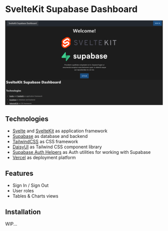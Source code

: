 # SvelteKit Supabase Dashboard

![alt text](/static/img/dashboard.png)


## Technologies
- [Svelte](https://svelte.dev/) and [SvelteKit](https://kit.svelte.dev/) as application framework
- [Supabase](https://supabase.com/) as database and backend
- [TailwindCSS](https://tailwindcss.com/) as CSS framework
- [DaisyUI](https://daisyui.com/) as Tailwind CSS component library
- [Supabase Auth Helpers](https://github.com/supabase/auth-helpers) as Auth utilities for working with Supabase
- [Vercel](https://vercel.com/) as deployment platform

## Features
- Sign In / Sign Out
- User roles
- Tables & Charts views
## Installation
WIP...
